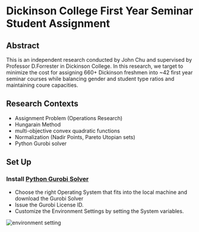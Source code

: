 # Dickinson College First Year Seminar Student Assignment

## Abstract
This is an independent research conducted by John Chu and supervised by Professor D.Forrester in Dickinson College. In this research, we target to minimize the cost for assigning 660+ Dickinson freshmen into ~42 first year seminar courses while balancing gender and student type ratios and maintaining coure capacities.

## Research Contexts

- Assignment Problem (Operations Research)
- Hungarain Method
- multi-objective convex quadratic functions
- Normalization (Nadir Points, Pareto Utopian sets)
- Python Gurobi solver


## Set Up

### Install [Python Gurobi Solver](https://www.gurobi.com/downloads/gurobi-software/)

- Choose the right Operating System that fits into the local machine and download the Gurobi Solver
- Issue the Gurobi License ID. 
- Customize the Environment Settings by setting the System variables.

![environment setting](https://user-images.githubusercontent.com/35699839/201580110-9a733a25-05d4-4240-a7f1-f336c2e76b5a.png)




